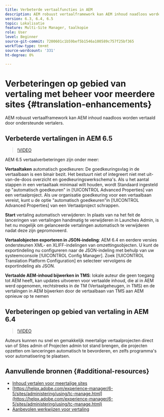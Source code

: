 ```yaml
---
title: Verbeterde vertaalfuncties in AEM
description: AEM robuust vertaalframework kan AEM inhoud naadloos worden vertaald door ondersteunde vertalers. Leer meer over de nieuwste verbeteringen.
version: 6.3, 6.4, 6.5
topic: Lokalisatie
feature: Multi-Site Manager, taalkopie
role: User
level: Beginner
source-git-commit: 7200601c1b59bef5b1546a100589c757f25bf365
workflow-type: tm+mt
source-wordcount: '331'
ht-degree: 0%

---
```



# Verbeteringen op gebied van vertaling met beheer voor meerdere sites {#translation-enhancements}

AEM robuust vertaalframework kan AEM inhoud naadloos worden vertaald door ondersteunde vertalers.

## Verbeterde vertalingen in AEM 6.5

>[!VIDEO](https://video.tv.adobe.com/v/27405?quality=9&learn=on)

AEM 6.5 vertaalverbeteringen zijn onder meer:

**Vertaaltaken** automatisch goedkeuren: De goedkeuringsvlag in de vertaalbaan is een binair bezit. Het bestuurt niet of integreert niet met uit-van-de-doos overzicht en goedkeuringswerkschema&#39;s. Als u het aantal stappen in een vertaaltaak minimaal wilt houden, wordt Standaard ingesteld op &quot;automatisch goedkeuren&quot; in [!UICONTROL Advanced Properties] van een vertaalproject. Als uw organisatie goedkeuring voor een vertaalbaan vereist, kunt u de optie &quot;automatisch goedkeuren&quot;in [!UICONTROL Advanced Properties] van een Vertaalproject schrappen.

**Start** vertaling automatisch verwijderen: In plaats van na het feit de lanceringen van vertalingen handmatig te verwijderen in Launches Admin, is het nu mogelijk om gelanceerde vertalingen automatisch te verwijderen nadat deze zijn gepromoveerd.

**Vertaalobjecten exporteren in JSON-indeling**: AEM 6.4 en eerdere versies ondersteunen XML- en XLIFF-indelingen van omzettingsobjecten. U kunt de exportindeling nu configureren naar de JSON-indeling met behulp van uw systeemconsole [!UICONTROL Config Manager]. Zoek [!UICONTROL Translation Platform Configuration] en selecteer vervolgens de exportindeling als JSON.

**Vertaalde AEM-inhoud bijwerken in TMS**: lokale auteur die geen toegang tot AEM heeft, kan updates uitvoeren voor vertaalde inhoud, die al in AEM werd opgenomen, rechtstreeks in de TM (Vertaalgeheugen, in TMS) en de vertalingen in AEM bijwerken door de vertaalbaan van TMS aan AEM opnieuw op te nemen

## Verbeteringen op gebied van vertaling in AEM 6.4

>[!VIDEO](https://video.tv.adobe.com/v/21309?quality=9&learn=on)

Auteurs kunnen nu snel en gemakkelijk meertalige vertaalprojecten direct van of Sites admin of Projecten admin tot stand brengen, die projecten opzetten om lanceringen automatisch te bevorderen, en zelfs programma&#39;s voor automatisering te plaatsen.

## Aanvullende bronnen {#additional-resources}

* [Inhoud vertalen voor meertalige sites](https://helpx.adobe.com/experience-manager/6-5/sites/administering/using/translation.html)
* [https://helpx.adobe.com/experience-manager/6-5/sites/administering/using/tc-manage.html](https://helpx.adobe.com/experience-manager/6-5/sites/administering/using/tc-manage.html)
* [Aanbevolen werkwijzen voor vertaling](https://helpx.adobe.com/experience-manager/6-5/sites/administering/using/tc-bp.html)